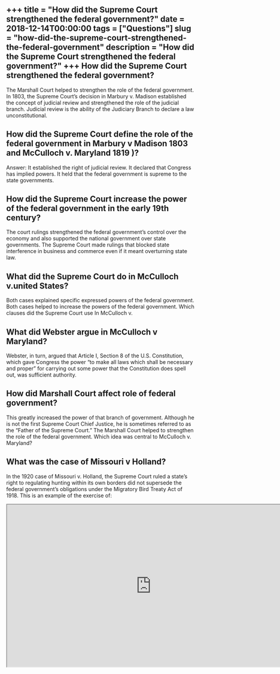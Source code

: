 +++
title = "How did the Supreme Court strengthened the federal government?"
date = 2018-12-14T00:00:00
tags = ["Questions"]
slug = "how-did-the-supreme-court-strengthened-the-federal-government"
description = "How did the Supreme Court strengthened the federal government?"
+++
How did the Supreme Court strengthened the federal government?
--------------------------------------------------------------

The Marshall Court helped to strengthen the role of the federal government. In 1803, the Supreme Court’s decision in Marbury v. Madison established the concept of judicial review and strengthened the role of the judicial branch. Judicial review is the ability of the Judiciary Branch to declare a law unconstitutional.

How did the Supreme Court define the role of the federal government in Marbury v Madison 1803 and McCulloch v. Maryland 1819 )?
-------------------------------------------------------------------------------------------------------------------------------

Answer: It established the right of judicial review. It declared that Congress has implied powers. It held that the federal government is supreme to the state governments.

How did the Supreme Court increase the power of the federal government in the early 19th century?
-------------------------------------------------------------------------------------------------

The court rulings strengthened the federal government’s control over the economy and also supported the national government over state governments. The Supreme Court made rulings that blocked state interference in business and commerce even if it meant overturning state law.

What did the Supreme Court do in McCulloch v.united States?
-----------------------------------------------------------

Both cases explained specific expressed powers of the federal government. Both cases helped to increase the powers of the federal government. Which clauses did the Supreme Court use In McCulloch v.

What did Webster argue in McCulloch v Maryland?
-----------------------------------------------

Webster, in turn, argued that Article I, Section 8 of the U.S. Constitution, which gave Congress the power “to make all laws which shall be necessary and proper” for carrying out some power that the Constitution does spell out, was sufficient authority.

How did Marshall Court affect role of federal government?
---------------------------------------------------------

This greatly increased the power of that branch of government. Although he is not the first Supreme Court Chief Justice, he is sometimes referred to as the “Father of the Supreme Court.” The Marshall Court helped to strengthen the role of the federal government. Which idea was central to McCulloch v. Maryland?

What was the case of Missouri v Holland?
----------------------------------------

In the 1920 case of Missouri v. Holland, the Supreme Court ruled a state’s right to regulating hunting within its own borders did not supersede the federal government’s obligations under the Migratory Bird Treaty Act of 1918. This is an example of the exercise of:

<iframe allow="accelerometer; autoplay; clipboard-write; encrypted-media; gyroscope; picture-in-picture" allowfullscreen="" class="__youtube_prefs__  epyt-is-override  no-lazyload" data-no-lazy="1" data-origheight="433" data-origwidth="770" data-skipgform_ajax_framebjll="" height="433" id="_ytid_11782" loading="lazy" src="https://www.youtube.com/embed/tPdhWW6Bz-Q?enablejsapi=1&autoplay=0&cc_load_policy=0&cc_lang_pref=&iv_load_policy=1&loop=0&modestbranding=0&rel=1&fs=1&playsinline=0&autohide=2&theme=dark&color=red&controls=1&" title="YouTube player" width="770"></iframe>